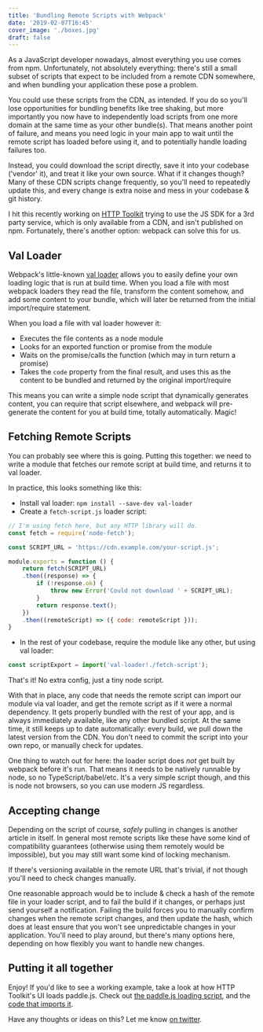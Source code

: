 ```yaml
---
title: 'Bundling Remote Scripts with Webpack'
date: '2019-02-07T16:45'
cover_image: './boxes.jpg'
draft: false
---
```


As a JavaScript developer nowadays, almost everything you use comes from npm. Unfortunately, not absolutely everything: there's still a small subset of scripts that expect to be included from a remote CDN somewhere, and when bundling your application these pose a problem.

You could use these scripts from the CDN, as intended. If you do so you'll lose opportunities for bundling benefits like tree shaking, but more importantly you now have to independently load scripts from one more domain at the same time as your other bundle(s). That means another point of failure, and means you need logic in your main app to wait until the remote script has loaded before using it, and to potentially handle loading failures too.

Instead, you could download the script directly, save it into your codebase ('vendor' it), and treat it like your own source. What if it changes though? Many of these CDN scripts change frequently, so you'll need to repeatedly update this, and every change is extra noise and mess in your codebase & git history.

I hit this recently working on [HTTP Toolkit](https://httptoolkit.tech) trying to use the JS SDK for a 3rd party service, which is only available from a CDN, and isn't published on npm. Fortunately, there's another option: webpack can solve this for us.

## Val Loader

Webpack's little-known [val loader](https://github.com/webpack-contrib/val-loader) allows you to easily define your own loading logic that is run at build time. When you load a file with most webpack loaders they read the file, transform the content somehow, and add some content to your bundle, which will later be returned from the initial import/require statement.

When you load a file with val loader however it:

* Executes the file contents as a node module
* Looks for an exported function or promise from the module
* Waits on the promise/calls the function (which may in turn return a promise)
* Takes the `code` property from the final result, and uses this as the content to be bundled and returned by the original import/require

This means you can write a simple node script that dynamically generates content, you can require that script elsewhere, and webpack will pre-generate the content for you at build time, totally automatically. Magic!

## Fetching Remote Scripts

You can probably see where this is going. Putting this together: we need to write a module that fetches our remote script at build time, and returns it to val loader.

In practice, this looks something like this:

* Install val loader: `npm install --save-dev val-loader`
* Create a `fetch-script.js` loader script:

```js
// I'm using fetch here, but any HTTP library will do.
const fetch = require('node-fetch');

const SCRIPT_URL = 'https://cdn.example.com/your-script.js';

module.exports = function () {
    return fetch(SCRIPT_URL)
    .then((response) => {
        if (!response.ok) {
            throw new Error('Could not download ' + SCRIPT_URL);
        }
        return response.text();
    })
    .then((remoteScript) => ({ code: remoteScript }));
}
```
* In the rest of your codebase, require the module like any other, but using val loader:

```js
const scriptExport = import('val-loader!./fetch-script');
```

That's it! No extra config, just a tiny node script.

With that in place, any code that needs the remote script can import our module via val loader, and get the remote script as if it were a normal dependency. It gets properly bundled with the rest of your app, and is always immediately available, like any other bundled script. At the same time, it still keeps up to date automatically: every build, we pull down the latest version from the CDN. You don't need to commit the script into your own repo, or manually check for updates.

One thing to watch out for here: the loader script does _not_ get built by webpack before it's run. That means it needs to be natively runnable by node, so no TypeScript/babel/etc. It's a very simple script though, and this is node not browsers, so you can use modern JS regardless.

## Accepting change

Depending on the script of course, _safely_ pulling in changes is another article in itself. In general most remote scripts like these have some kind of compatibility guarantees (otherwise using them remotely would be impossible), but you may still want some kind of locking mechanism.

If there's versioning available in the remote URL that's trivial, if not though you'll need to check changes manually.

One reasonable approach would be to include & check a hash of the remote file in your loader script, and to fail the build if it changes, or perhaps just send yourself a notification. Failing the build forces you to manually confirm changes when the remote script changes, and then update the hash, which does at least ensure that you won't see unpredictable changes in your application. You'll need to play around, but there's many options here, depending on how flexibly you want to handle new changes.

## Putting it all together

Enjoy! If you'd like to see a working example, take a look at how HTTP Toolkit's UI loads paddle.js. Check out [the paddle.js loading script](https://github.com/httptoolkit/httptoolkit-ui/blob/master/src/model/account/paddle.js), and the [code that imports it](https://github.com/httptoolkit/httptoolkit-ui/blob/1aa71b9/src/model/account/subscriptions.ts#L3).

Have any thoughts or ideas on this? Let me know [on twitter](https://twitter.com/httptoolkit).